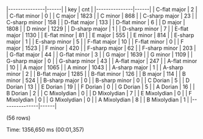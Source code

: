 |---------------|------|
|      key      | cnt  |
|---------------|------|
| C-flat major  |    2 |
| C-flat minor  |    0 |
| C major       | 1823 |
| C minor       |  868 |
| C-sharp major |   23 |
| C-sharp minor |  158 |
| D-flat major  |  133 |
| D-flat minor  |    6 |
| D major       | 1808 |
| D minor       | 1229 |
| D-sharp major |    1 |
| D-sharp minor |    7 |
| E-flat major  | 1130 |
| E-flat minor  |   81 |
| E major       |  555 |
| E minor       |  814 |
| E-sharp major |    1 |
| E-sharp minor |    5 |
| F-flat major  |   10 |
| F-flat minor  |    0 |
| F major       | 1523 |
| F minor       |  420 |
| F-sharp major |   62 |
| F-sharp minor |  203 |
| G-flat major  |   44 |
| G-flat minor  |    3 |
| G major       | 1639 |
| G minor       | 1109 |
| G-sharp major |    0 |
| G-sharp minor |   43 |
| A-flat major  |  247 |
| A-flat minor  |   10 |
| A major       | 1065 |
| A minor       | 1043 |
| A-sharp major |    1 |
| A-sharp minor |    2 |
| B-flat major  | 1285 |
| B-flat minor  |  126 |
| B major       |  114 |
| B minor       |  524 |
| B-sharp major |    0 |
| B-sharp minor |    0 |
| C Dorian      |    5 |
| D Dorian      |   13 |
| E Dorian      |   19 |
| F Dorian      |    0 |
| G Dorian      |    5 |
| A Dorian      |   16 |
| B Dorian      |    2 |
| C Mixolydian  |    0 |
| D Mixolydian  |    7 |
| E Mixolydian  |    0 |
| F Mixolydian  |    0 |
| G Mixolydian  |    0 |
| A Mixolydian  |    8 |
| B Mixolydian  |    1 |
|---------------|------|

(56 rows)

Time: 1356,650 ms (00:01,357)
